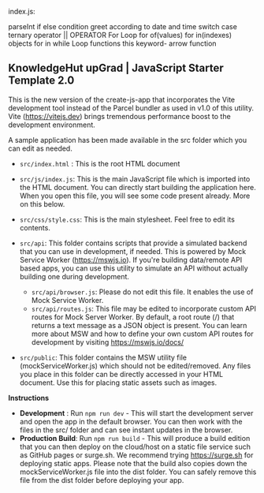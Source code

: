 index.js:

parseInt
if else condition
greet according to date and time
switch case
ternary operator
|| OPERATOR
For Loop
for of(values)
for in(indexes)
objects for in
while Loop
functions
this keyword-
arrow function

## **KnowledgeHut upGrad | JavaScript Starter Template 2.0**

This is the new version of the create-js-app that incorporates the Vite development tool instead of the Parcel bundler as used in v1.0 of this utility. Vite (https://vitejs.dev) brings tremendous performance boost to the development environment.

A sample application has been made available in the src folder which you can edit as needed.

- `src/index.html` : This is the root HTML document
- `src/js/index.js`: This is the main JavaScript file which is imported into the HTML document. You can directly start building the application here. When you open this file, you will see some code present already. More on this below.
- `src/css/style.css`: This is the main stylesheet. Feel free to edit its contents.
- `src/api`: This folder contains scripts that provide a simulated backend that you can use in development, if needed. This is powered by Mock Service Worker (https://mswjs.io). If you're building data/remote API based apps, you can use this utility to simulate an API without actually building one during development.

  - `src/api/browser.js`: Please do not edit this file. It enables the use of Mock Service Worker.
  - `src/api/routes.js`: This file may be edited to incorporate custom API routes for Mock Server Worker. By default, a root route (/) that returns a text message as a JSON object is present. You can learn more about MSW and how to define your own custom API routes for development by visiting https://mswjs.io/docs/

- `src/public`: This folder contains the MSW utility file (mockServiceWorker.js) which should not be edited/removed. Any files you place in this folder can be directly accessed in your HTML document. Use this for placing static assets such as images.

**Instructions**

- **Development** : Run `npm run dev` - This will start the development server and open the app in the default browser. You can then work with the files in the src/ folder and can see instant updates in the browser.
- **Production Build**: Run `npm run build` - This will produce a build edition that you can then deploy on the cloud/host on a static file service such as GitHub pages or surge.sh. We recommend trying https://surge.sh for deploying static apps. Please note that the build also copies down the mockServiceWorker.js file into the dist folder. You can safely remove this file from the dist folder before deploying your app.
